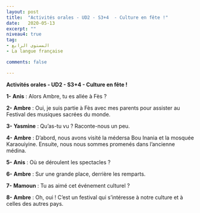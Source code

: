 ```yaml
---
layout: post
title:  "Activités orales - UD2 - S3+4  - Culture en fête !"
date:   2020-05-13
excerpt: ""
niveau4: true
tag:
- المستوى الرابع 
- La langue française

comments: false

---
```




**Activités orales - UD2 - S3+4  - Culture en fête !**



**1-** **Anis** : Alors Ambre, tu es allée à Fès ?

**2-** **Ambre** : Oui, je suis partie à Fès avec mes parents pour assister au Festival des musiques sacrées du monde.

**3-** **Yasmine** : Qu’as-tu vu ? Raconte-nous un peu.

**4-** **Ambre** : D’abord, nous avons visité la médersa Bou Inania et la mosquée Karaouiyine. Ensuite, nous nous sommes promenés dans l’ancienne médina.

**5-** **Anis** : Où se déroulent les spectacles ?

**6-** **Ambre** : Sur une grande place, derrière les remparts.

**7-** **Mamoun** : Tu as aimé cet événement culturel ?

**8-** **Ambre** : Oh, oui ! C’est un festival qui s’intéresse à notre culture et à celles des autres pays.

